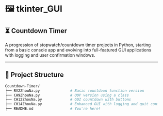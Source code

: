 # 🖼️ tkinter_GUI

## ⏳ Countdown Timer

A progression of stopwatch/countdown timer projects in Python, starting from a basic console app and evolving into full-featured GUI applications with logging and user confirmation windows.

---

## 📁 Project Structure

```bash
Countdown-Timer/
├── RV2ZhouNa.py              # Basic countdown function version
├── CH9ZhouNa.py              # OOP version using a class
├── CH12ZhouNa.py             # GUI countdown with buttons
├── CH14ZhouNa.py             # Enhanced GUI with logging and quit confirmation
├── README.md                 # You're here!

